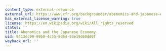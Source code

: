 ```yaml
---
content_type: external-resource
external_url: https://www.cfr.org/backgrounder/abenomics-and-japanese-economy
has_external_license_warning: true
license: https://en.wikipedia.org/wiki/All_rights_reserved
status: ''
title: Abenomics and the Japanese Economy
uid: 9413dc99-99b0-4c55-8d64-93e19d60dd0f
wayback_url: ''
---
```

